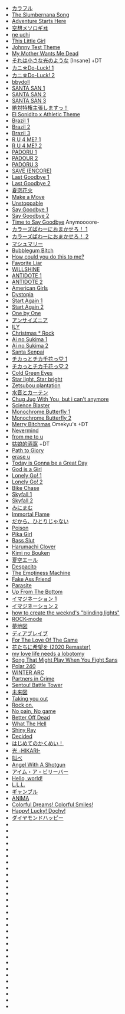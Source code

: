 - [カラフル](https://osu.ppy.sh/beatmapsets/931452)
- [The Slumbernana Song](https://osu.ppy.sh/beatmapsets/2282383)
- [Adventure Starts Here](https://osu.ppy.sh/beatmapsets/2367460)
- [空想メソロギヰ](https://osu.ppy.sh/beatmapsets/2276946)
- [ne uchi](https://osu.ppy.sh/beatmapsets/1331950)
- [This Little Girl](https://osu.ppy.sh/beatmapsets/2379887)
- [Johnny Test Theme](https://osu.ppy.sh/beatmapsets/2295424)
- [My Mother Wants Me Dead](https://osu.ppy.sh/beatmapsets/2245686)
- [それは小さな光のような](https://osu.ppy.sh/beatmapsets/1123162) [Insane] +DT
- [カニ☆Do-Luck! 1](https://osu.ppy.sh/beatmapsets/2310271)
- [カニ☆Do-Luck! 2](https://osu.ppy.sh/beatmapsets/894883)
- [bbydoll](https://osu.ppy.sh/beatmapsets/2374386)
- [SANTA SAN 1](https://osu.ppy.sh/beatmapsets/2288239)
- [SANTA SAN 2 ](https://osu.ppy.sh/beatmapsets/1045600)
- [SANTA SAN 3](https://osu.ppy.sh/beatmapsets/695316)
- [絶対特権主張しますっ！](https://osu.ppy.sh/beatmapsets/2241059)
- [El Sonidito x Athletic Theme](https://osu.ppy.sh/beatmapsets/2253247)
- [Brazil 1](https://osu.ppy.sh/beatmapsets/2104327)
- [Brazil 2](https://osu.ppy.sh/beatmapsets/1825240)
- [Brazil 3](https://osu.ppy.sh/beatmapsets/2252051)
- [R U 4 ME? 1](https://osu.ppy.sh/beatmapsets/2282539)
- [R U 4 ME? 2](https://osu.ppy.sh/beatmapsets/2299895)
- [PADORU 1](https://osu.ppy.sh/beatmapsets/1073074)
- [PADOUR 2](https://osu.ppy.sh/beatmapsets/2279697)
- [PADORU 3](https://osu.ppy.sh/beatmapsets/1061287)
- [SAVE (ENCORE)](https://osu.ppy.sh/beatmapsets/1440767)
- [Last Goodbye 1](https://osu.ppy.sh/beatmapsets/744772)
- [Last Goodbye 2](https://osu.ppy.sh/beatmapsets/2202726)
- [夏恋花火](https://osu.ppy.sh/beatmapsets/1244123)
- [Make a Move](https://osu.ppy.sh/beatmapsets/765778)
- [Unstoppable](https://osu.ppy.sh/beatmapsets/2288607)
- [Say Goodbye 1](https://osu.ppy.sh/beatmapsets/1049899)
- [Say Goodbye 2](https://osu.ppy.sh/beatmapsets/1620540)
- [Time to Say Goodbye](https://osu.ppy.sh/beatmapsets/2285243) Anymoooore-
- [カラーズぱわーにおまかせろ！ 1](https://osu.ppy.sh/beatmapsets/758344)
- [カラーズぱわーにおまかせろ！ 2](https://osu.ppy.sh/beatmapsets/1115477)
- [マシュマリー](https://osu.ppy.sh/beatmapsets/962088#osu)
- [Bubblegum Bitch](https://osu.ppy.sh/beatmapsets/2282704)
- [How could you do this to me?](https://osu.ppy.sh/beatmapsets/2284460)
- [Favorite Liar](https://osu.ppy.sh/beatmapsets/2269930)
- [WILLSHINE](https://osu.ppy.sh/beatmapsets/2207465)
- [ANTIDOTE 1](https://osu.ppy.sh/beatmapsets/2313987)
- [ANTIDOTE 2](https://osu.ppy.sh/beatmapsets/2192808)
- [American Girls](https://osu.ppy.sh/beatmapsets/2352698)
- [Dystopia](https://osu.ppy.sh/beatmapsets/2305910)
- [Start Again 1](https://osu.ppy.sh/beatmapsets/2296940)
- [Start Again 2](https://osu.ppy.sh/beatmapsets/1035167)
- [One by One](https://osu.ppy.sh/beatmapsets/1148073)
- [アンサイズニア](https://osu.ppy.sh/beatmapsets/1110954)
- [ILY](https://osu.ppy.sh/beatmapsets/653534)
- [Christmas * Rock](https://osu.ppy.sh/beatmapsets/2287463)
- [Ai no Sukima 1](https://osu.ppy.sh/beatmapsets/952409)
- [Ai no Sukima 2](https://osu.ppy.sh/beatmapsets/966339)
- [Santa Senpai](https://osu.ppy.sh/beatmapsets/2284526)
- [チカっとチカ千花っ♡ 1](https://osu.ppy.sh/beatmapsets/2287154)
- [チカっとチカ千花っ♡ 2](https://osu.ppy.sh/beatmapsets/942642)
- [Cold Green Eyes](https://osu.ppy.sh/beatmapsets/2297262)
- [Star light, Star bright](https://osu.ppy.sh/beatmapsets/1350684)
- [Zetsubou plantation](https://osu.ppy.sh/beatmapsets/2250663)
- [水音とカーテン](https://osu.ppy.sh/beatmapsets/968171)
- [Chug Jug With You, but i can't anymore](https://osu.ppy.sh/beatmapsets/1464487)
- [Science Blaster](https://osu.ppy.sh/beatmapsets/2148832)
- [Monochrome Butterfly 1](https://osu.ppy.sh/beatmapsets/770300)
- [Monochrome Butterfly 2](https://osu.ppy.sh/beatmapsets/2292009)
- [Merry Bitchmas](https://osu.ppy.sh/beatmapsets/2298826) Omekyu's +DT
- [Nevermind](https://osu.ppy.sh/beatmapsets/2287284)
- [from me to u](https://osu.ppy.sh/beatmapsets/2387896)
- [姑娘的酒窩](https://osu.ppy.sh/beatmapsets/853469) +DT
- [Path to Glory](https://osu.ppy.sh/beatmapsets/2233944)
- [erase u](https://osu.ppy.sh/beatmapsets/2294787)
- [Today is Gonna be a Great Day](https://osu.ppy.sh/beatmapsets/1209835)
- [God is a Girl](https://osu.ppy.sh/beatmapsets/2250634)
- [Lonely Go! 1](https://osu.ppy.sh/beatmapsets/2150857)
- [Lonely Go! 2](https://osu.ppy.sh/beatmapsets/863227)
- [Bike Chase](https://osu.ppy.sh/beatmapsets/2189260)
- [Skyfall 1](https://osu.ppy.sh/beatmapsets/2194372)
- [Skyfall 2](https://osu.ppy.sh/beatmapsets/1599155)
- [みにまむ](https://osu.ppy.sh/beatmapsets/1846677)
- [Immortal Flame](https://osu.ppy.sh/beatmapsets/703957#osu/1511760)
- [だから、ひとりじゃない](https://osu.ppy.sh/beatmapsets/1129819)
- [Poison](https://osu.ppy.sh/beatmapsets/2281428)
- [Pika Girl](https://osu.ppy.sh/beatmapsets/2169204)
- [Bass Slut](https://osu.ppy.sh/beatmapsets/983911)
- [Harumachi Clover](https://osu.ppy.sh/beatmapsets/842412)
- [Kimi no Bouken](https://osu.ppy.sh/beatmapsets/869019)
- [夏空エール](https://osu.ppy.sh/beatmapsets/1028594)
- [Despacito](https://osu.ppy.sh/beatmapsets/798007)
- [The Emptiness Machine](https://osu.ppy.sh/beatmapsets/2246377)
- [Fake Ass Friend](https://osu.ppy.sh/beatmapsets/2281065)
- [Parasite](https://osu.ppy.sh/beatmapsets/2284092)
- [Up From The Bottom](https://osu.ppy.sh/beatmapsets/2346466)
- [イマジネーション 1](https://osu.ppy.sh/beatmapsets/1171789)
- [イマジネーション 2](https://osu.ppy.sh/beatmapsets/1203416)
- [how to create the weeknd's "blinding lights"](https://osu.ppy.sh/beatmapsets/1207609)
- [ROCK-mode](https://osu.ppy.sh/beatmapsets/1124391)
- [夢地図](https://osu.ppy.sh/beatmapsets/1068768)
- [ディアブレイブ](https://osu.ppy.sh/beatmapsets/1709733)
- [For The Love Of The Game](https://osu.ppy.sh/beatmapsets/2282701)
- [花たちに希望を (2020 Remaster)](https://osu.ppy.sh/beatmapsets/1378089)
- [my love life needs a lobotomy](https://osu.ppy.sh/beatmapsets/2270785)
- [Song That Might Play When You Fight Sans](https://osu.ppy.sh/beatmapsets/2252729)
- [Polar 240](https://osu.ppy.sh/beatmapsets/2280225)
- [WINTER ARC](https://osu.ppy.sh/beatmapsets/2272084)
- [Partners in Crime](https://osu.ppy.sh/beatmapsets/2252260)
- [Sentou! Battle Tower](https://osu.ppy.sh/beatmapsets/2276943)
- [未来図](https://osu.ppy.sh/beatmapsets/2250300)
- [Taking you out](https://osu.ppy.sh/beatmapsets/1454862)
- [Rock on.](https://osu.ppy.sh/beatmapsets/1099953)
- [No pain, No game](https://osu.ppy.sh/beatmapsets/1184314)
- [Better Off Dead](https://osu.ppy.sh/beatmapsets/2281397)
- [What The Hell](https://osu.ppy.sh/beatmapsets/1309426)
- [Shiny Ray](https://osu.ppy.sh/beatmapsets/1086799)
- [Decided](https://osu.ppy.sh/beatmapsets/2011122)
- [はじめてのかくめい！](https://osu.ppy.sh/beatmapsets/2275113)
- [光 -HIKARI-](https://osu.ppy.sh/beatmapsets/1053509)
- [叫べ](https://osu.ppy.sh/beatmapsets/1918243)
- [Angel With A Shotgun](https://osu.ppy.sh/beatmapsets/1174505)
- [アイム・ア・ビリーバー](https://osu.ppy.sh/beatmapsets/1435286)
- [Hello, world!](https://osu.ppy.sh/beatmapsets/1166888)
- [L.L.L.](https://osu.ppy.sh/beatmapsets/1361680)
- [ギャンブル](https://osu.ppy.sh/beatmapsets/1515350)
- [ANIMA](https://osu.ppy.sh/beatmapsets/1211739)
- [Colorful Dreams! Colorful Smiles!](https://osu.ppy.sh/beatmapsets/1739508)
- [Happy! Lucky! Dochy!](https://osu.ppy.sh/beatmapsets/1594964)
- [ダイヤモンドハッピー](https://osu.ppy.sh/beatmapsets/2297809)
- []()
- []()
- []()
- []()
- []()
- []()
- []()
- []()
- []()
- []()
- []()
- []()
- []()
- []()
- []()
- []()
- []()
- []()
- []()
- []()
- []()
- []()
- []()
- []()
- []()
- []()
- []()
- []()
- []()
- []()



